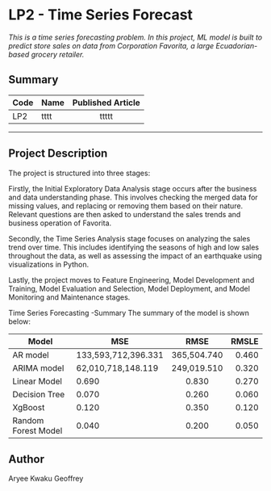 # LP2 - Time Series Forecast
*This is a time series forecasting problem. In this project,  ML model is built to predict store sales on data from Corporation Favorita, a large Ecuadorian-based grocery retailer.*

## Summary
| Code      | Name        | Published Article |  
|-----------|-------------|:-------------:|
| LP2       | tttt   |  ttttt| 
--------------------------------------------------

## Project Description
The project is structured into three stages:

Firstly, the Initial Exploratory Data Analysis stage occurs after the business and data understanding phase. This involves checking the merged data for missing values, and replacing or removing them based on their nature. Relevant questions are then asked to understand the sales trends and business operation of Favorita.

  Secondly, the Time Series Analysis stage focuses on analyzing the sales trend over time. This includes identifying the seasons of high and low sales throughout the data, as well as assessing the impact of an earthquake using visualizations in Python.

 Lastly, the project moves to Feature Engineering, Model Development and Training, Model Evaluation and Selection, Model Deployment, and Model Monitoring and Maintenance stages.


Time Series Forecasting -Summary 
The summary of the model is shown below:

| Model      | MSE       | RMSE|  RMSLE|
|-----------|-------------|:-------------:|------:|
| AR model      |  133,593,712,396.331| 365,504.740  |0.460|
|ARIMA model |   62,010,718,148.119    | 249,019.510        |   0.320   |     
|Linear Model|  0.690 |  0.830 |  0.270  |     
|Decision Tree|  0.070 |  0.260 | 0.060  |   
|XgBoost| 0.120 |0.350 | 0.120|  
|Random Forest Model|0.040 |0.200 | 0.050| 

  

## Author
Aryee Kwaku Geoffrey
